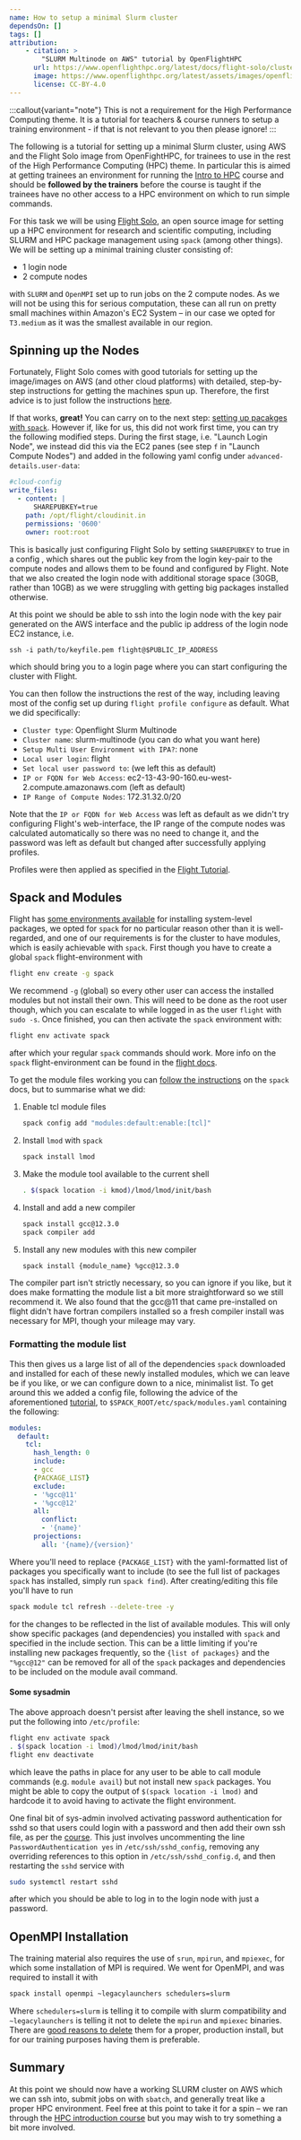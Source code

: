 ```yaml
---
name: How to setup a minimal Slurm cluster
dependsOn: []
tags: []
attribution: 
    - citation: >
        "SLURM Multinode on AWS" tutorial by OpenFlightHPC
      url: https://www.openflighthpc.org/latest/docs/flight-solo/cluster-build-methods/slurm-multinode-aws/
      image: https://www.openflighthpc.org/latest/assets/images/openflighthpc_grey.svg
      license: CC-BY-4.0
---
```


:::callout{variant="note"}
This is not a requirement for the High Performance Computing theme. It is a
tutorial for teachers & course runners to setup a training environment - if that
is not relevant to you then please ignore!
:::

The following is a tutorial for setting up a minimal Slurm cluster, using AWS
and the Flight Solo image from OpenFightHPC, for trainees to use in the rest of
the High Performance Computing (HPC) theme. In particular this is aimed at
getting trainees an environment for running the [Intro to HPC](/high_performance_computing/hpc_intro) course
and should be **followed by the trainers** before the course is taught if the
trainees have no other access to a HPC environment on which to run simple
commands.

For this task we will be using [Flight Solo][flightsolopage], an open source
image for setting up a HPC environment for research and scientific computing,
including SLURM and HPC package management using `spack` (among other things).
We will be setting up a minimal training cluster consisting of:

- 1 login node
- 2 compute nodes

with `SLURM` and `OpenMPI` set up to run jobs on the 2 compute nodes. As we will
not be using this for serious computation, these can all run on pretty small
machines within Amazon's EC2 System – in our case we opted for `T3.medium` as it
was the smallest available in our region.

## Spinning up the Nodes

Fortunately, Flight Solo comes with good tutorials for setting up the image/images
on AWS (and other cloud platforms) with detailed, step-by-step instructions for
getting the machines spun up. Therefore, the first advice is to just follow the
instructions [here][flightsolotutorial].

If that works, **great!** You can carry on to the next step: [setting up pacakges with `spack`](#spack-and-modules).
However if, like for us, this did not work first time, you can try the following
modified steps. During the first stage, i.e. "Launch Login Node", we instead did
this via the EC2 panes (see step `f` in "Launch Compute Nodes") and added in the
following yaml config under `advanced-details.user-data`:

``` yaml
#cloud-config
write_files:
  - content: |
      SHAREPUBKEY=true
    path: /opt/flight/cloudinit.in
    permissions: '0600'
    owner: root:root
```

This is basically just configuring Flight Solo by setting `SHAREPUBKEY` to true
in a config , which shares out the public key from the login key-pair to the
compute nodes and allows them to be found and configured by Flight. Note that we
also created the login node with additional storage space (30GB, rather than
10GB) as we were struggling with getting big packages installed otherwise.

At this point we should be able to ssh into the login node with the key pair
generated on the AWS interface and the public ip address of the login node EC2
instance, i.e.

```shell
ssh -i path/to/keyfile.pem flight@$PUBLIC_IP_ADDRESS
```

which should bring you to a login page where you can start configuring the
cluster with Flight.

You can then follow the instructions the rest of the way, including leaving most
of the config set up during `flight profile configure` as default. What we did
specifically:

- `Cluster type`: Openflight Slurm Multinode
- `Cluster name`: slurm-multinode (you can do what you want here)
- `Setup Multi User Environment with IPA?`: none
- `Local user login`: flight
- `Set local user password to`: (we left this as default)
- `IP or FQDN for Web Access`: ec2-13-43-90-160.eu-west-2.compute.amazonaws.com (left as default)
- `IP Range of Compute Nodes`: 172.31.32.0/20

Note that the `IP or FQDN for Web Access` was left as default as we didn't try
configuring Flight's web-interface, the IP range of the compute nodes was
calculated automatically so there was no need to change it, and the password was
left as default but changed after successfully applying profiles.

Profiles were then applied as specified in the [Flight Tutorial][flightsolotutorialslurm].

## Spack and Modules

Flight has [some environments available][flightenv] for installing system-level
packages, we opted for `spack` for no particular reason other than it is
well-regarded, and one of our requirements is for the cluster to have modules,
which is easily achievable with `spack`. First though you have to create a
global `spack` flight-environment with

``` bash
flight env create -g spack
```

We recommend `-g` (global) so every other user can access the installed modules
but not install their own. This will need to be done as the root user though,
which you can escalate to while logged in as the user `flight` with `sudo -s`.
Once finished, you can then activate the `spack` environment with:

``` bash
flight env activate spack
```

after which your regular `spack` commands should work. More info on the `spack`
flight-environment can be found in the [flight docs][flightenvspack].

To get the module files working you can [follow the instructions][spackmodules]
on the `spack` docs, but to summarise what we did:

1. Enable tcl module files

    ``` bash
    spack config add "modules:default:enable:[tcl]" 
    ```

2. Install `lmod` with `spack`

    ``` bash
    spack install lmod   
    ```

3. Make the module tool available to the current shell

    ``` bash
    . $(spack location -i kmod)/lmod/lmod/init/bash
    ```

4. Install and add a new compiler

    ``` bash
    spack install gcc@12.3.0
    spack compiler add
    ```

5. Install any new modules with this new compiler

    ``` bash
    spack install {module_name} %gcc@12.3.0
    ```

The compiler part isn't strictly necessary, so you can ignore if you like, but
it does make formatting the module list a bit more straightforward so we still
recommend it. We also found that the gcc@11 that came pre-installed on
flight didn't have fortran compilers installed so a fresh compiler install was
necessary for MPI, though your mileage may vary.

### Formatting the module list

This then gives us a large list of all of the dependencies `spack` downloaded
and installed for each of these newly installed modules, which we can leave be
if you like, or we can configure down to a nice, minimalist list. To get around
this we added a config file, following the advice of the aforementioned
[tutorial][spackmodules], to `$SPACK_ROOT/etc/spack/modules.yaml` containing the
following:

``` yaml
modules:
  default:
    tcl:
      hash_length: 0
      include:
      - gcc
      {PACKAGE_LIST}
      exclude:
      - '%gcc@11'
      - '%gcc@12'
      all:
        conflict:        
        - '{name}'        
      projections:        
        all: '{name}/{version}'        
```

Where you'll need to replace `{PACKAGE_LIST}` with the yaml-formatted list of
packages you specifically want to include (to see the full list of packages
`spack` has installed, simply run `spack find`). After creating/editing this
file you'll have to run

``` bash
spack module tcl refresh --delete-tree -y
```

for the changes to be reflected in the list of available modules. This will only
show specific packages (and dependencies) you installed with `spack` and
specified in the include section. This can be a little limiting if you're
installing new packages frequently, so the `{list of packages}` and the
`"%gcc@12"` can be removed for all of the `spack` packages and dependencies to
be included on the module avail command.

#### Some sysadmin

The above approach doesn't persist after leaving the shell instance, so we put
the following into `/etc/profile`:

``` bash
flight env activate spack 
. $(spack location -i lmod)/lmod/lmod/init/bash
flight env deactivate
```

which leave the paths in place for any user to be able to call module commands
(e.g. `module avail`) but not install new `spack` packages. You might be able to
copy the output of `$(spack location -i lmod)` and hardcode it to avoid having
to activate the flight environment.

One final bit of sys-admin involved activating password authentication for sshd
so that users could login with a password and then add their own ssh file, as
per the [course](/high_performance_computing/hpc_intro). This just involves uncommenting the line
`PasswordAuthentication yes` in `/etc/ssh/sshd_config`, removing any overriding
references to this option in `/etc/ssh/sshd_config.d`, and then restarting the
`sshd` service with

``` bash
sudo systemctl restart sshd
```

after which you should be able to log in to the login node with just a password.

## OpenMPI Installation

The training material also requires the use of `srun`, `mpirun`, and `mpiexec`,
for which some installation of MPI is required. We went for OpenMPI, and was
required to install it with

``` bash
spack install openmpi ~legacylaunchers schedulers=slurm
```

Where `schedulers=slurm` is telling it to compile with slurm compatibility and
`~legacylaunchers` is telling it not to delete the `mpirun` and `mpiexec`
binaries. There are [good reasons to delete][openmpiissue] them for a proper,
production install, but for our training purposes having them is preferable.

## Summary

At this point we should now have a working SLURM cluster on AWS which we can ssh
into, submit jobs on with `sbatch`, and generally treat like a proper HPC
environment. Feel free at this point to take it for a spin – we ran through the
[HPC introduction course](/high_performance_computing/hpc_intro) but you may wish to try something a bit more
involved.

[flightsolopage]: https://www.openflighthpc.org/latest/solo/
[flightsolotutorial]: https://openflighthpc.org/latest/docs/flight-solo/quickstart-guide/
[flightsolotutorialslurm]: https://www.openflighthpc.org/latest/docs/flight-solo/cluster-build-methods/slurm-multinode-aws#slurm-multinode-configuration
[flightenv]: https://www.openflighthpc.org/latest/docs/flight-environment/use-flight/flight-user-suite/flight-env/usage/
[flightenvspack]: https://www.openflighthpc.org/latest/docs/flight-environment/use-flight/flight-user-suite/flight-env/ecosystems/spack/
[spackmodules]: https://spack-tutorial.readthedocs.io/en/latest/tutorial_modules.html
[openmpiissue]: https://github.com/spack/spack/pull/10340#issuecomment-454355612
